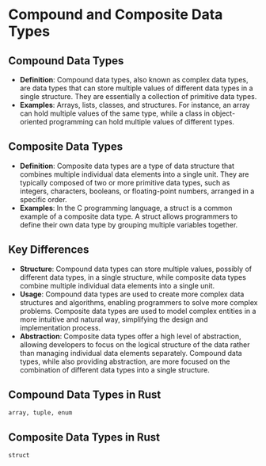 # Compound and Composite Data Types

## Compound Data Types

- **Definition**: Compound data types, also known as complex data types, are data types that can store multiple values of different data types in a single structure. They are essentially a collection of primitive data types.
- **Examples**: Arrays, lists, classes, and structures. For instance, an array can hold multiple values of the same type, while a class in object-oriented programming can hold multiple values of different types.

## Composite Data Types

- **Definition**: Composite data types are a type of data structure that combines multiple individual data elements into a single unit. They are typically composed of two or more primitive data types, such as integers, characters, booleans, or floating-point numbers, arranged in a specific order.
- **Examples**: In the C programming language, a struct is a common example of a composite data type. A struct allows programmers to define their own data type by grouping multiple variables together.

## Key Differences

- **Structure**: Compound data types can store multiple values, possibly of different data types, in a single structure, while composite data types combine multiple individual data elements into a single unit.
- **Usage**: Compound data types are used to create more complex data structures and algorithms, enabling programmers to solve more complex problems. Composite data types are used to model complex entities in a more intuitive and natural way, simplifying the design and implementation process.
- **Abstraction**: Composite data types offer a high level of abstraction, allowing developers to focus on the logical structure of the data rather than managing individual data elements separately. Compound data types, while also providing abstraction, are more focused on the combination of different data types into a single structure.

## Compound Data Types in Rust

    array, tuple, enum

## Composite Data Types in Rust

    struct
